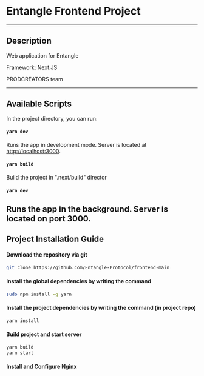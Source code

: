 # Entangle Frontend Project
----

## Description
Web application for Entangle

Framework: Next.JS

PRODCREATORS team

----

## Available Scripts

In the project directory, you can run:

#### `yarn dev`

Runs the app in development mode.
Server is located at [http://localhost:3000](http://localhost:3000).

#### `yarn build`

Build the project in ".next/build" director

#### `yarn dev`

Runs the app in the background.
Server is located on port 3000.
---
## __Project Installation Guide__

#### Download the repository via git
```sh
git clone https://github.com/Entangle-Protocol/frontend-main
```

#### Install the global dependencies by writing the command

```sh
sudo npm install -g yarn
```

#### Install the project dependencies by writing the command (in project repo)

```sh
yarn install
```


#### Build project and start server
```sh
yarn build
yarn start
```

#### Install and Configure Nginx
